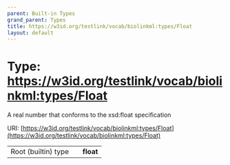 ```yaml
---
parent: Built-in Types
grand_parent: Types
title: https://w3id.org/testlink/vocab/biolinkml:types/Float
layout: default
---
```


# Type: https://w3id.org/testlink/vocab/biolinkml:types/Float


A real number that conforms to the xsd:float specification

URI: [https://w3id.org/testlink/vocab/biolinkml:types/Float](https://w3id.org/testlink/vocab/biolinkml:types/Float)

|  |  |  |
| --- | --- | --- |
| Root (builtin) type | | **float** |
